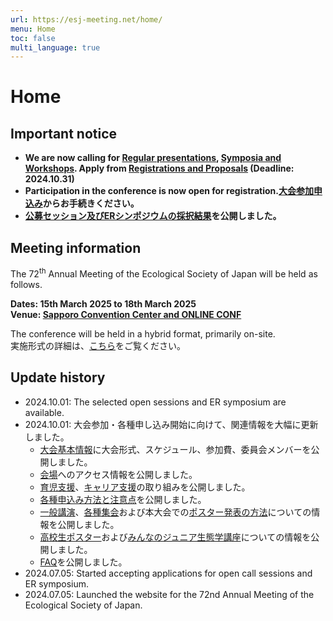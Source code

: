 ```yaml
---
url: https://esj-meeting.net/home/
menu: Home
toc: false
multi_language: true
---
```


# Home

## Important notice
- **We are now calling for [Regular presentations](regist_oral_poster), [Symposia and Workshops](regist_session). Apply from [Registrations and Proposals](regist_information) (Deadline: 2024.10.31)**
- **Participation in the conference is now open for registration.[大会参加申込み](regist_information_ja#大会参加申込み)からお手続きください。**
- **[公募セッション及びERシンポジウムの採択結果](schedule_session_ja)を公開しました。**

## Meeting information

The 72<sup>th</sup> Annual Meeting of the Ecological Society of Japan will be held as follows.

**Dates: 15th March 2025 to 18th March 2025**\
**Venue: [Sapporo Convention Center and ONLINE CONF](venue)**

The conference will be held in a hybrid format, primarily on-site. <br/>
実施形式の詳細は、[こちら](basic_information_ja#大会形式)をご覧ください。

## Update history
- 2024.10.01: The selected open sessions and ER symposium are available.
- 2024.10.01: 大会参加・各種申し込み開始に向けて、関連情報を大幅に更新しました。
	- [大会基本情報](basic_information_ja)に大会形式、スケジュール、参加費、委員会メンバーを公開しました。
	- [会場](venue_ja)へのアクセス情報を公開しました。
	- [育児支援](childcare_ja)、[キャリア支援](career_ja)の取り組みを公開しました。
	- [各種申込み方法と注意点](regist_information_ja)を公開しました。
	- [一般講演](regist_oral_poster_ja)、[各種集会](regist_session_ja)および本大会での[ポスター発表の方法](for_presentation_ja)についての情報を公開しました。
	- [高校生ポスター](high_school_student_ja#高校生ポスター)および[みんなのジュニア生態学講座](high_school_student_ja#みんなのジュニア生態学講座)についての情報を公開しました。
	- [FAQ](faq_ja)を公開しました。
- 2024.07.05: Started accepting applications for open call sessions and ER symposium.
- 2024.07.05: Launched the website for the 72nd Annual Meeting of the Ecological Society of Japan.